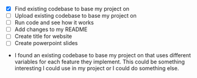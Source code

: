 - [x] Find existing codebase to base my project on
- [ ] Upload existing codebase to base my project on
- [ ] Run code and see how it works
- [ ] Add changes to my README
- [ ] Create title for website
- [ ] Create powerpoint slides

* I found an existing codebase to base my project on that uses different variables for each feature they implement. This could be something interesting I could use in my project or I could do something else.

